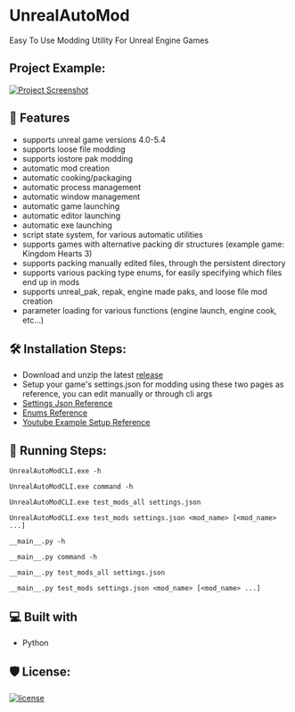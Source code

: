 <h1 id="title" align="left">UnrealAutoMod</h1>

Easy To Use Modding Utility For Unreal Engine Games

<h2>Project Example:</h2>

[![Project Screenshot](https://github.com/Mythical-Github/UnrealAutoMod/assets/67753356/d36ab78e-af8d-4086-8ad9-fd6f39bba453.png)](https://github.com/Mythical-Github/UnrealAutoMod/assets/67753356/d36ab78e-af8d-4086-8ad9-fd6f39bba453.mp4)

<h2>💪 Features</h2>

*   supports unreal game versions 4.0-5.4
*   supports loose file modding
*   supports iostore pak modding
*   automatic mod creation
*   automatic cooking/packaging
*   automatic process management
*   automatic window management
*   automatic game launching
*   automatic editor launching
*   automatic exe launching
*   script state system, for various automatic utilities
*   supports games with alternative packing dir structures (example game: Kingdom Hearts 3)
*   supports packing manually edited files, through the persistent directory
*   supports various packing type enums, for easily specifying which files end up in mods
*   supports unreal_pak, repak, engine made paks, and loose file mod creation
*   parameter loading for various functions (engine launch, engine cook, etc...)


<h2>🛠️ Installation Steps:</h2>

*   Download and unzip the latest [release](https://github.com/Mythical-Github/UnrealAutoMod/releases/latest)
*   Setup your game's settings.json for modding using these two pages as reference, you can edit manually or through cli args
*   [Settings Json Reference](https://github.com/Mythical-Github/UnrealAutoMod/blob/main/assets/docs/settings_json.md)
*   [Enums Reference](https://github.com/Mythical-Github/UnrealAutoMod/blob/main/assets/docs/enums.md)
*   [Youtube Example Setup Reference](https://www.youtube.com/watch?v=6MUkUFhumo8)

  
<h2>🏃 Running Steps:</h2>

```
UnrealAutoModCLI.exe -h
```
```
UnrealAutoModCLI.exe command -h
```
```
UnrealAutoModCLI.exe test_mods_all settings.json
```
```
UnrealAutoModCLI.exe test_mods settings.json <mod_name> [<mod_name> ...]
```
```
__main__.py -h
```
```
__main__.py command -h
```
```
__main__.py test_mods_all settings.json
```
```
__main__.py test_mods settings.json <mod_name> [<mod_name> ...]
```

<h2>💻 Built with</h2>

*   Python

<h2>🛡️ License:</h2>

[![license](https://www.gnu.org/graphics/gplv3-with-text-136x68.png)](LICENSE)
